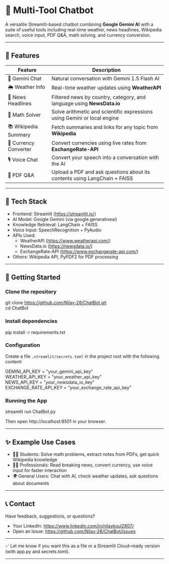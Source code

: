 # 🤖 Multi-Tool Chatbot

A versatile Streamlit-based chatbot combining **Google Gemini AI** with a suite of useful tools including real-time weather, news headlines, Wikipedia search, voice input, PDF Q&A, math solving, and currency conversion.

---

## 🌟 Features

| Feature              | Description                                                                   |
|----------------------|-------------------------------------------------------------------------------|
| 💬 Gemini Chat        | Natural conversation with Gemini 1.5 Flash AI                                |
| 🌦️ Weather Info       | Real-time weather updates using **WeatherAPI**                              |
| 📰 News Headlines     | Filtered news by country, category, and language using **NewsData.io**       |
| 🧮 Math Solver        | Solve arithmetic and scientific expressions using Gemini or local engine     |
| 📚 Wikipedia Summary  | Fetch summaries and links for any topic from **Wikipedia**                   |
| 💱 Currency Converter | Convert currencies using live rates from **ExchangeRate-API**                |
| 🎙️ Voice Chat         | Convert your speech into a conversation with the AI                          |
| 📄 PDF Q&A            | Upload a PDF and ask questions about its contents using LangChain + FAISS    |

---

## 🧠 Tech Stack

- Frontend: Streamlit (https://streamlit.io/)
- AI Model: Google Gemini (via google.generativeai)
- Knowledge Retrieval: LangChain + FAISS
- Voice Input: SpeechRecognition + PyAudio
- APIs Used:
  - WeatherAPI (https://www.weatherapi.com/)
  - NewsData.io (https://newsdata.io/)
  - ExchangeRate-API (https://www.exchangerate-api.com/)
- Others: Wikipedia API, PyPDF2 for PDF processing

---

## 🚀 Getting Started

### Clone the repository

git clone https://github.com/Nilay-28/ChatBot.git  
cd ChatBot

### Install dependencies

pip install -r requirements.txt

### Configuration

Create a file `.streamlit/secrets.toml` in the project root with the following content:

GEMINI_API_KEY = "your_gemini_api_key"  
WEATHER_API_KEY = "your_weather_api_key"  
NEWS_API_KEY = "your_newsdata_io_key"  
EXCHANGE_RATE_API_KEY = "your_exchange_rate_api_key"

### Running the App

streamlit run ChatBot.py

Then open http://localhost:8501 in your browser.

---

## ✨ Example Use Cases

- 🧑‍🎓 Students: Solve math problems, extract notes from PDFs, get quick Wikipedia knowledge  
- 👨‍💼 Professionals: Read breaking news, convert currency, use voice input for faster interaction  
- 🌍 General Users: Chat with AI, check weather updates, ask questions about documents

---

## 📞 Contact

Have feedback, suggestions, or questions?

- Your LinkedIn: https://www.linkedin.com/in/nilaykoul2807/
- Open an Issue: https://github.com/Nilay-28/ChatBot/issues

---

✅ Let me know if you want this as a file or a Streamlit Cloud–ready version (with app.py and secrets.toml).

---
